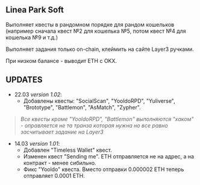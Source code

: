 ## Linea Park Soft

Выполняет квесты в рандомном порядке для рандом кошельков 
(например сначала квест №2 для кошелька №5, потом квест №4 для кошелька №9 и т.д.)

Выполняет задания только on-chain, клеймить на сайте Layer3 ручками.

При низком балансе - выводит ETH с OKX.


## UPDATES
* 22.03 *version 1.02*:
  - Добавлены квесты: "SocialScan", "YooldoRPD", "Yuliverse", "Brototype", "Battlemon", "AsMatch", "Zypher".
> *Все квесты кроме "YooldoRPD", "Battlemon" выполняются "хаком" - оправляется не та транза которая нужна но все равно
засчитывает задание на Layer3*


* 14.03 *version 1.01*:
  - Добавлен "Timeless Wallet" квест.
  - Изменен квест "Sending me". ETH отправляется не на адрес, а на контракт - менее сибильно.
  - Фикс "Yooldo" квеста. Вместо отправки 0.000002 ETH теперь отправляет 0.0001 ETH.

